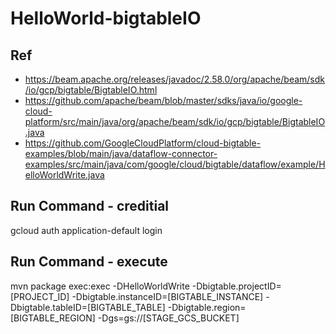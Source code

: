 # HelloWorld-bigtableIO

## Ref
- https://beam.apache.org/releases/javadoc/2.58.0/org/apache/beam/sdk/io/gcp/bigtable/BigtableIO.html
- https://github.com/apache/beam/blob/master/sdks/java/io/google-cloud-platform/src/main/java/org/apache/beam/sdk/io/gcp/bigtable/BigtableIO.java
- https://github.com/GoogleCloudPlatform/cloud-bigtable-examples/blob/main/java/dataflow-connector-examples/src/main/java/com/google/cloud/bigtable/dataflow/example/HelloWorldWrite.java

## Run Command - creditial
gcloud auth application-default login

## Run Command - execute
mvn package exec:exec -DHelloWorldWrite -Dbigtable.projectID=[PROJECT_ID] -Dbigtable.instanceID=[BIGTABLE_INSTANCE] -Dbigtable.tableID=[BIGTABLE_TABLE] -Dbigtable.region=[BIGTABLE_REGION] -Dgs=gs://[STAGE_GCS_BUCKET]
